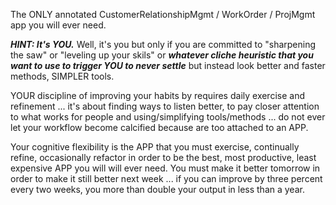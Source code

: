 The ONLY annotated CustomerRelationshipMgmt / WorkOrder / ProjMgmt app you will ever need.

***HINT: It's YOU.*** Well, it's you but only if you are committed to "sharpening the saw" or "leveling up your skils" or ***whatever cliche heuristic that you want to use to trigger YOU to never settle*** but instead look better and faster methods, SIMPLER tools. 

YOUR discipline of improving your habits by requires daily exercise and refinement ... it's about finding ways to listen better, to pay closer attention to what works for people and using/simplifying tools/methods ... do not ever let your workflow become calcified because are too attached to an APP. 

Your cognitive flexibility is the APP that you must exercise, continually refine, occasionally refactor in order to be the best, most productive, least expensive APP you will will ever need. You must make it better tomorrow in order to make it still better next week ... if you can improve by three percent every two weeks, you more than double your output in less than a year.
